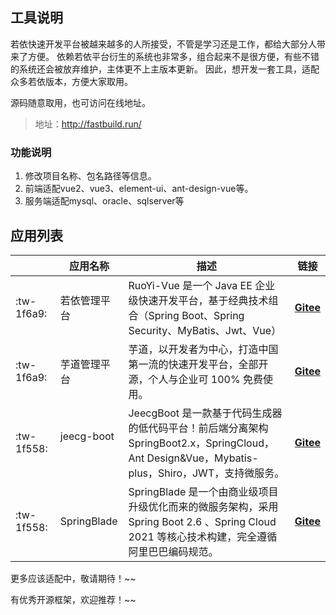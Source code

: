 
## 工具说明

若依快速开发平台被越来越多的人所接受，不管是学习还是工作，都给大部分人带来了方便。
依赖若依平台衍生的系统也非常多，组合起来不是很方便，有些不错的系统还会被放弃维护，主体更不上主版本更新。 
因此，想开发一套工具，适配众多若依版本，方便大家取用。

源码随意取用，也可访问在线地址。
> 地址：http://fastbuild.run/

### 功能说明

1. 修改项目名称、包名路径等信息。
2. 前端适配vue2、vue3、element-ui、ant-design-vue等。
3. 服务端适配mysql、oracle、sqlserver等

## 应用列表

| &nbsp;&nbsp;&nbsp;&nbsp; | 应用名称    | 描述                              | 链接 |
|-----|-------|----------------------------------------|-------|
| :tw-1f6a9: | 若依管理平台  | RuoYi-Vue 是一个 Java EE 企业级快速开发平台，基于经典技术组合（Spring Boot、Spring Security、MyBatis、Jwt、Vue） | **[Gitee](https://gitee.com/y_project/RuoYi-Vue)** |
| :tw-1f6a9: | 芋道管理平台  | 芋道，以开发者为中心，打造中国第一流的快速开发平台，全部开源，个人与企业可 100% 免费使用。 | **[Gitee](https://gitee.com/zhijiantianya/ruoyi-vue-pro)** |
| :tw-1f558: | jeecg-boot &nbsp;&nbsp;  | JeecgBoot 是一款基于代码生成器的低代码平台！前后端分离架构 SpringBoot2.x，SpringCloud，Ant Design&Vue，Mybatis-plus，Shiro，JWT，支持微服务。 | **[Gitee](https://gitee.com/jeecg/jeecg-boot)** |
| :tw-1f558: | SpringBlade  | SpringBlade 是一个由商业级项目升级优化而来的微服务架构，采用Spring Boot 2.6 、Spring Cloud 2021 等核心技术构建，完全遵循阿里巴巴编码规范。 | **[Gitee](https://gitee.com/smallc/SpringBlade)** |

更多应该适配中，敬请期待！~~

有优秀开源框架，欢迎推荐！~~



